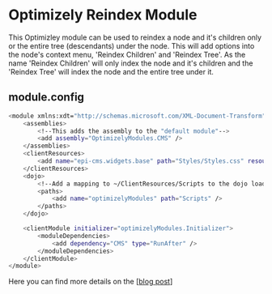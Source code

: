 # Optimizely Reindex Module
This Optimizley module can be used to reindex a node and it's children only or the entire tree (descendants) under the node. This will add options into the node's context menu, 'Reindex Children' and 'Reindex Tree'. As the name 'Reindex Children' will only index the node and it's children and the 'Reindex Tree' will index the node and the entire tree under it. 


## module.config
```sh
<module xmlns:xdt="http://schemas.microsoft.com/XML-Document-Transform">
	<assemblies>
		<!--This adds the assembly to the "default module"-->
		<add assembly="OptimizelyModules.CMS" />
	</assemblies>
	<clientResources>
		<add name="epi-cms.widgets.base" path="Styles/Styles.css" resourceType="Style"/>
	</clientResources>
	<dojo>
		<!--Add a mapping to ~/ClientResources/Scripts to the dojo loader configuration-->
		<paths>
			<add name="optimizelyModules" path="Scripts" />
		</paths>
	</dojo>

	<clientModule initializer="optimizelyModules.Initializer">
		<moduleDependencies>
			<add dependency="CMS" type="RunAfter" />
		</moduleDependencies>
	</clientModule>
</module>
```
Here you can find more details on the [[blog post](https://world.optimizely.com/blogs/pjangid/dates/2020/6/adding-html-templates-in-rte-field-tinymce/)]
